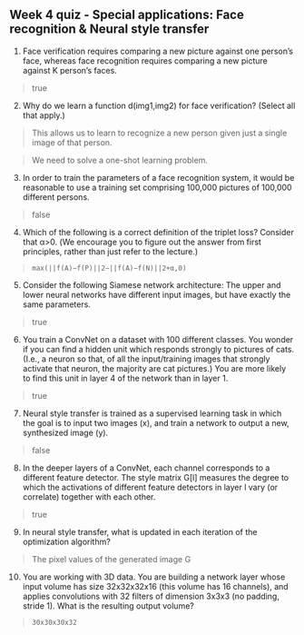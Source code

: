 ## Week 4 quiz - Special applications: Face recognition & Neural style transfer

1. Face verification requires comparing a new picture against one person’s face, whereas face recognition requires comparing a new picture against K person’s faces.

  > true

2. Why do we learn a function d(img1,img2) for face verification? (Select all that apply.)

  > This allows us to learn to recognize a new person given just a single image of that person.

  > We need to solve a one-shot learning problem.

3. In order to train the parameters of a face recognition system, it would be reasonable to use a training set comprising 100,000 pictures of 100,000 different persons.

  > false

4. Which of the following is a correct definition of the triplet loss? Consider that α>0. (We encourage you to figure out the answer from first principles, rather than just refer to the lecture.)

  > ```max(||f(A)−f(P)||2−||f(A)−f(N)||2+α,0)```


5. Consider the following Siamese network architecture: The upper and lower neural networks have different input images, but have exactly the same parameters.

  > true

6. You train a ConvNet on a dataset with 100 different classes. You wonder if you can find a hidden unit which responds strongly to pictures of cats. (I.e., a neuron so that, of all the input/training images that strongly activate that neuron, the majority are cat pictures.) You are more likely to find this unit in layer 4 of the network than in layer 1.

  > true

7. Neural style transfer is trained as a supervised learning task in which the goal is to input two images (x), and train a network to output a new, synthesized image (y).

  > false

8. In the deeper layers of a ConvNet, each channel corresponds to a different feature detector. The style matrix G[l] measures the degree to which the activations of different feature detectors in layer l vary (or correlate) together with each other.

  > true

9. In neural style transfer, what is updated in each iteration of the optimization algorithm?

> The pixel values of the generated image G

10. You are working with 3D data. You are building a network layer whose input volume has size 32x32x32x16 (this volume has 16 channels), and applies convolutions with 32 filters of dimension 3x3x3 (no padding, stride 1). What is the resulting output volume?

  > `30x30x30x32`


